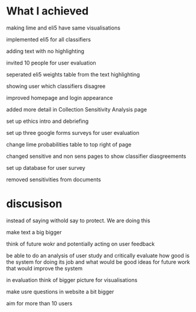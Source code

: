 # What I achieved

making lime and eli5 have same visualisations

implemented eli5 for all classifiers

adding text with no highlighting

invited 10 people for user evaluation

seperated eli5 weights table from the text highlighting

showing user which classifiers disagree

improved homepage and login appearance

added more detail in Collection Sensitivity Analysis page

set up ethics intro and debriefing

set up three google forms surveys for user evaluation

change lime probabilities table to top right of page

changed sensitive and non sens pages to show classifier diasgreements

set up database for user survey

removed sensitivities from documents

# discusison

instead of saying withold say to protect. We are doing this

make text a big bigger

think of future wokr and potentially acting on user feedback

be able to do an analysis of user study and critically evaluate how good is the system for doing its job and what would be good ideas for future work that would improve the system

in evaluation think of bigger picture for visualisations

make usre questions in website a bit bigger

aim for more than 10 users
